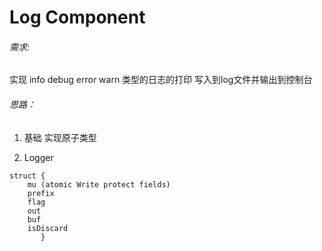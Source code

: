 # Log  Component

###### 需求:

实现 info debug error warn 类型的日志的打印 写入到log文件并输出到控制台

###### 思路：

1. 基础  实现原子类型

2. Logger 

```
struct {
    mu (atomic Write protect fields) 
    prefix
    flag
    out
    buf
    isDiscard
       }
```




